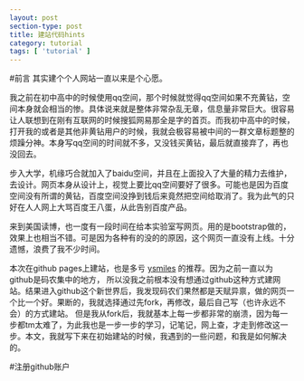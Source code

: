 ```yaml
---
layout: post
section-type: post
title: 建站代码hints
category: tutorial
tags: [ 'tutorial' ]
---
```

#前言
其实建个个人网站一直以来是个心愿。

我之前在初中高中的时候使用qq空间，那个时候就觉得qq空间如果不充黄钻，空间本身就会相当的惨。具体说来就是整体非常杂乱无章，信息量非常巨大。很容易让人联想到在刚有互联网的时候搜狐网易那全是字的首页。而我初中高中的时候，打开我的或者是其他非黄钻用户的时候，我就会极容易被中间的一群文章标题整的烦躁分神。本身写qq空间的时间就不多，又没钱买黄钻，最后就直接弃了，再也没回去。

步入大学，机缘巧合就加入了baidu空间，并且在上面投入了大量的精力去维护，去设计。网页本身从设计上，视觉上要比qq空间要好了很多。可能也是因为百度空间没有所谓的黄钻，百度空间没挣到钱后来竟然把空间给取消了。我为此气的只好在人人网上大骂百度王八蛋，从此告别百度产品。

来到美国读博，也一度有一段时间在给本实验室写网页。用的是bootstrap做的，效果上也相当不错。可是因为各种有的没的的原因，这个网页一直没有上线。十分遗憾，浪费了我不少时间。

本次在github pages上建站，也是多亏 [ysmiles](https://github.com/ysmiles/ysmiles.com) 的推荐。因为之前一直以为github是码农集中的地方， 所以没我之前根本没有想通过github这种方式建网站。结果进入github这个新世界后，我发现码农们果然都是天赋异禀，做的网页一个比一个好。果断的，我就选择通过先fork，再修改，最后自己写（也许永远不会）的方式建站。 但是我从fork后，我就基本上每一步都非常的崩溃，因为每一步都tm太难了，为此我也是一步一步的学习，记笔记，网上查，才走到修改这一步。本文，我就写下来在初始建站的时候，我遇到的一些问题，和我是如何解决的。

#注册github账户